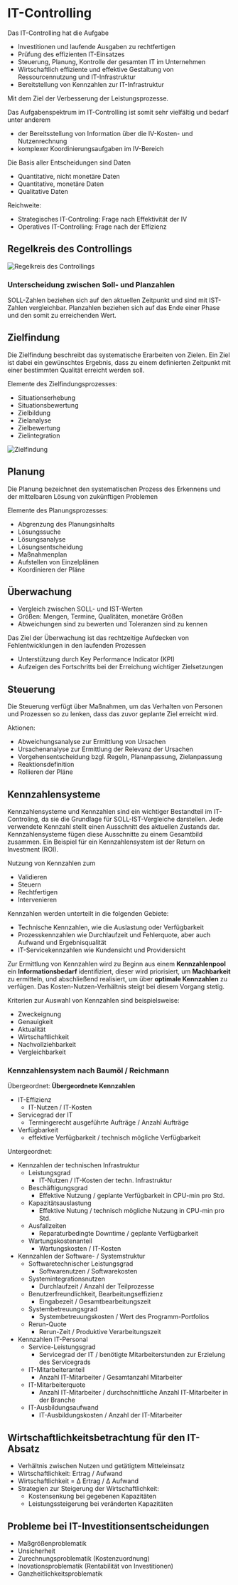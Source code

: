 # IT-Controlling

Das IT-Controlling hat die Aufgabe

* Investitionen und laufende Ausgaben zu rechtfertigen
* Prüfung des effizienten IT-Einsatzes
* Steuerung, Planung, Kontrolle der gesamten IT im Unternehmen
* Wirtschaftlich effiziente und effektive Gestaltung von Ressourcennutzung und IT-Infrastruktur
* Bereitstellung von Kennzahlen zur IT-Infrastruktur

Mit dem Ziel der Verbesserung der Leistungsprozesse.

Das Aufgabenspektrum im IT-Controlling ist somit sehr vielfältig und bedarf unter anderem
* der Bereitsstellung von Information über die IV-Kosten- und
Nutzenrechnung
* komplexer Koordinierungsaufgaben im IV-Bereich

Die Basis aller Entscheidungen sind Daten
* Quantitative, nicht monetäre Daten
* Quantitative, monetäre Daten
* Qualitative Daten

Reichweite:
* Strategisches IT-Controling: Frage nach Effektivität der IV
* Operatives IT-Controlling: Frage nach der Effizienz

## Regelkreis des Controllings

![Regelkreis des Controllings](images/controlling_regelkreis.png)

### Unterscheidung zwischen Soll- und Planzahlen

SOLL-Zahlen beziehen sich auf den aktuellen Zeitpunkt und sind mit IST-Zahlen vergleichbar. Planzahlen beziehen sich auf das Ende einer Phase und den somit zu erreichenden Wert.

## Zielfindung

Die Zielfindung beschreibt das systematische Erarbeiten von Zielen. Ein Ziel ist dabei ein gewünschtes Ergebnis, dass zu einem definierten Zeitpunkt
mit einer bestimmten Qualität erreicht werden soll.

Elemente des Zielfindungsprozesses:

* Situationserhebung
* Situationsbewertung
* Zielbildung
* Zielanalyse
* Zielbewertung
* Zielintegration

![Zielfindung](images/zielfindung.png)

## Planung

Die Planung bezeichnet den systematischen Prozess des Erkennens und der mittelbaren Lösung von zukünftigen Problemen

Elemente des Planungsprozesses:

* Abgrenzung des Planungsinhalts
* Lösungssuche
* Lösungsanalyse
* Lösungsentscheidung
* Maßnahmenplan
* Aufstellen von Einzelplänen
* Koordinieren der Pläne

## Überwachung

* Vergleich zwischen SOLL- und IST-Werten
* Größen: Mengen, Termine, Qualitäten, monetäre Größen
* Abweichungen sind zu bewerten und Toleranzen sind zu kennen

Das Ziel der Überwachung ist das rechtzeitige Aufdecken von Fehlentwicklungen in den laufenden Prozessen

* Unterstützung durch Key Performance Indicator (KPI)
* Aufzeigen des Fortschritts bei der Erreichung wichtiger
Zielsetzungen

## Steuerung

Die Steuerung verfügt über Maßnahmen, um das Verhalten von Personen und Prozessen so zu lenken, dass das zuvor geplante Ziel erreicht wird.

Aktionen:
* Abweichungsanalyse zur Ermittlung von Ursachen
* Ursachenanalyse zur Ermittlung der Relevanz der Ursachen
* Vorgehensentscheidung bzgl. Regeln, Plananpassung, Zielanpassung
* Reaktionsdefinition
* Rollieren der Pläne

## Kennzahlensysteme

Kennzahlensysteme und Kennzahlen sind ein wichtiger Bestandteil im IT-Controling, da sie die Grundlage für SOLL-IST-Vergleiche darstellen.
Jede verwendete Kennzahl stellt einen Ausschnitt des aktuellen Zustands dar. Kennzahlensysteme fügen diese Ausschnitte zu einem Gesamtbild zusammen. Ein Beispiel für ein Kennzahlensystem ist der Return on Investment (ROI).

Nutzung von Kennzahlen zum

* Validieren
* Steuern
* Rechtfertigen
* Intervenieren

Kennzahlen werden unterteilt in die folgenden Gebiete:

* Technische Kennzahlen, wie die Auslastung oder Verfügbarkeit
* Prozesskennzahlen wie Durchlaufzeit und Fehlerquote, aber auch Aufwand und Ergebnisqualität
* IT-Servicekennzahlen wie Kundensicht und Providersicht

Zur Ermittlung von Kennzahlen wird zu Beginn aus einem **Kennzahlenpool** ein **Informationsbedarf** identifiziert, dieser wird priorisiert, um **Machbarkeit** zu ermitteln, und abschließend realisiert, um über **optimale Kennzahlen** zu verfügen. Das Kosten-Nutzen-Verhältnis steigt bei diesem Vorgang stetig.

Kriterien zur Auswahl von Kennzahlen sind beispielsweise:

* Zweckeignung
* Genauigkeit
* Aktualität
* Wirtschaftlichkeit
* Nachvollziehbarkeit
* Vergleichbarkeit

### Kennzahlensystem nach Baumöl / Reichmann

Übergeordnet: **Übergeordnete Kennzahlen**
* IT-Effizienz
  * IT-Nutzen / IT-Kosten
* Servicegrad der IT
  * Termingerecht ausgeführte Aufträge / Anzahl Aufträge
* Verfügbarkeit
  * effektive Verfügbarkeit / technisch mögliche Verfügbarkeit

Untergeordnet:

* Kennzahlen der technischen Infrastruktur
  * Leistungsgrad
    * IT-Nutzen / IT-Kosten der techn. Infrastruktur
  * Beschäftigungsgrad
    * Effektive Nutzung / geplante Verfügbarkeit in CPU-min pro Std.
  * Kapazitätsauslastung
    * Effektive Nutung / technisch mögliche Nutzung in CPU-min pro Std.
  * Ausfallzeiten
    * Reparaturbedingte Downtime / geplante Verfügbarkeit
  * Wartungskostenanteil
    * Wartungskosten / IT-Kosten
* Kennzahlen der Software- / Systemstruktur
  * Softwaretechnischer Leistungsgrad
    * Softwarenutzen / Softwarekosten
  * Systemintegrationsnutzen
    * Durchlaufzeit / Anzahl der Teilprozesse
  * Benutzerfreundlichkeit, Bearbeitungseffizienz
    * Eingabezeit / Gesamtbearbeitungszeit
  * Systembetreuungsgrad
    * Systembetreuungskosten / Wert des Programm-Portfolios
  * Rerun-Quote
    * Rerun-Zeit / Produktive Verarbeitungszeit
* Kennzahlen IT-Personal
  * Service-Leistungsgrad
    * Servicegrad der IT / benötigte Mitarbeiterstunden zur Erzielung des Servicegrads
  * IT-Mitarbeiteranteil
    * Anzahl IT-Mitarbeiter / Gesamtanzahl Mitarbeiter
  * IT-Mitarbeiterquote
    * Anzahl IT-Mitarbeiter / durchschnittliche Anzahl IT-Mitarbeiter in der Branche
  * IT-Ausbildungsaufwand
    * IT-Ausbildungskosten / Anzahl der IT-Mitarbeiter

## Wirtschaftlichkeitsbetrachtung für den IT-Absatz

* Verhältnis zwischen Nutzen und getätigtem Mitteleinsatz
* Wirtschaftlichkeit: Ertrag / Aufwand
* Wirtschaftlichkeit = Δ Ertrag / Δ Aufwand
* Strategien zur Steigerung der Wirtschaftlichkeit:
  * Kostensenkung bei gegebenen Kapazitäten
  * Leistungssteigerung bei veränderten Kapazitäten

## Probleme bei IT-Investitionsentscheidungen

* Maßgrößenproblematik
* Unsicherheit
* Zurechnungsproblematik (Kostenzuordnung)
* Inovationsproblematik (Rentabilität von Investitionen)
* Ganzheitlichkeitsproblematik
